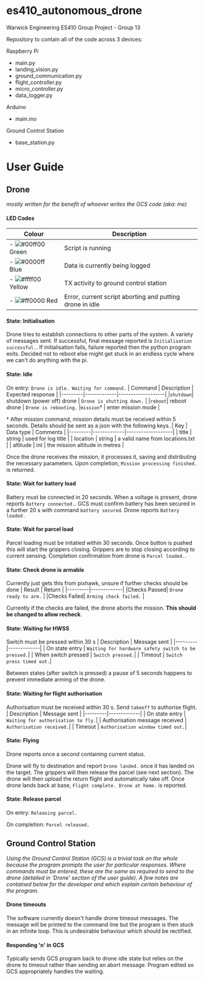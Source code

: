 # es410_autonomous_drone
Warwick Engineering ES410 Group Project - Group 13

Repository to contain all of the code across 3 devices:

Raspberry Pi
- main.py
- landing_vision.py
- ground_communication.py
- flight_controller.py
- micro_controller.py
- data_logger.py
    
Arduino
- main.ino
    
Ground Control Station
- base_station.py

# User Guide

## Drone
_mostly written for the benefit of whoever writes the GCS code (aka: me)_

#### LED Codes
| Colour | Description |
|--------|-------------|
| - ![#00ff00](https://placehold.it/15/00ff00/000000?text=+) Green | Script is running |
| - ![#0000ff](https://placehold.it/15//0000ff/000000?text=+) Blue | Data is currently being logged |
| - ![#ffff00](https://placehold.it/15/ffff00/000000?text=+) Yellow | TX activity to ground control station |
| - ![#ff0000](https://placehold.it/15/ff0000/000000?text=+) Red | Error, current script aborting and putting drone in idle |
#### State: Initialisation
Drone tries to establish connections to other parts of the system. A variety of messages sent. If successful, final message reported is `Initialisation successful.`. If initialisation fails, failure reported then the python program exits. Decided not to reboot else might get stuck in an endless cycle where we can't do anything with the pi.

#### State: Idle
On entry: `Drone is idle. Waiting for command.`
| Command | Description | Expected response |
|---------|-------------|-------------------|
|`shutdown`| shutdown (power off) drone | `Drone is shutting down.` |
|`reboot`| reboot drone | `Drone is rebooting.`
|`mission`† | enter mission mode |

† After mission command, mission details must be received within 5 seconds. Details should be sent as a json with the following keys.
| Key | Data type | Comments |
|---------|-------------|-------------------|
| title | string | used for log title |
| location | string | a valid name from locations.txt |
| altitude | int | the mission altitude in metres |

Once the drone receives the mission, it processes it, saving and distributing the necessary parameters. Upon completion, `Mission processing finished.` is returned.

#### State: Wait for battery load
Battery must be connected in 20 seconds. When a voltage is present, drone reports `Battery connected.`. GCS must confirm battery has been secured in a further 20 s with command `battery secured`. Drone reports `Battery loaded.`

#### State: Wait for parcel load
Parcel loading must be initatied within 30 seconds. Once button is pushed this will start the grippers closing. Grippers are to stop closing according to current sensing. Completion confirmation from drone is `Parcel loaded.`.

#### State: Check drone is armable
Currently just gets this from pixhawk, unsure if further checks should be done
| Result | Return | 
|---------|-------------|
|Checks Passed| `Drone ready to arm.` |
|Checks Failed| `Arming check failed.` |

Currently if the checks are failed, the drone aborts the mission. **This should be changed to allow recheck**.

#### State: Waiting for HWSS
Switch must be pressed within 30 s
| Description | Message sent | 
|---------|-------------|
| On state entry | `Waiting for hardware safety switch to be pressed.`|
| When switch pressed | `Switch pressed.`|
| Timeout | `Switch press timed out.`|

Between states (after switch is pressed) a pause of 5 seconds happens to prevent immediate arming of the drone.

#### State: Waiting for flight authorisation
Authorisation must be received within 30 s. Send `takeoff` to authorise flight.
| Description | Message sent | 
|---------|-------------|
| On state entry | `Waiting for authorisation to fly.`|
| Authorisation message received | `Authorisation received.`|
| Timeout | `Authorisation window timed out.`|

#### State: Flying
Drone reports once a second containing current status.

Drone will fly to destination and report `Drone landed.` once it has landed on the target. The grippers will then release the parcel (see next section). The drone will then upload the return flight and automatically take off. Once drone lands back at base, `Flight complete. Drone at home.` is reported.

#### State: Release parcel
On entry: `Releasing parcel.`

On completion: `Parcel released.`

## Ground Control Station
_Using the Ground Control Station (GCS) is a trivial task on the whole because the program prompts the user for particular responses. Where commands must be entered, these are the same as required to send to the drone (detailed in 'Drone' section of the user guide). A few notes are contained below for the developer and which explain certain behaviour of the program._

#### Drone timeouts
The software currently doesn't handle drone timeout messages. The message will be printed to the command line but the program is then stuck in an infinite loop. This is undesirable behaviour which should be rectified.

#### Responding 'n' in GCS
Typically sends GCS program back to drone idle state but relies on the drone to timeout rather than sending an abort message. Program edited so GCS appropriately handles the waiting.
